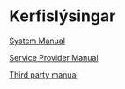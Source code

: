 # Kerfislýsingar

[System Manual](system-manual/README.md)

[Service Provider Manual](service-provider-manual/README.md)

[Third party manual](third-party-manual/README.md)